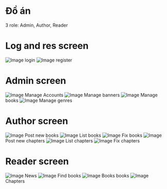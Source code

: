 # Đồ án 
3 role: Admin, Author, Reader
# Log and res screen
![Image](https://github.com/user-attachments/assets/460d017c-2e19-4475-aeba-0176678ed2e3)
login 
![Image](https://github.com/user-attachments/assets/93585462-a6cf-4d24-ab31-109d8d69ba61)
register
# Admin screen
![Image](https://github.com/user-attachments/assets/980c2595-52fd-4cfe-8365-c8bcf704ae52)
Manage Accounts
![Image](https://github.com/user-attachments/assets/296e8b37-e8d5-4c08-b162-8dee51623d5b)
Manage banners
![Image](https://github.com/user-attachments/assets/2c10d720-4b75-4de6-9364-a44074b484cf)
Manage books
![Image](https://github.com/user-attachments/assets/8c579d38-139a-44df-9be0-be38f61f22c1)
Manage genres
# Author screen
![Image](https://github.com/user-attachments/assets/f5768ff4-9738-43fa-a9e3-d0210dfb93b6)
Post new books
![Image](https://github.com/user-attachments/assets/a65535be-9e4d-48d4-91fe-e932c222cf28)
List books
![Image](https://github.com/user-attachments/assets/ef03c830-a5f2-4d98-924d-e9c91915dcad)
Fix books
![Image](https://github.com/user-attachments/assets/533ee79f-0051-4698-95b3-13c540fc76f8)
Post new chapters
![Image](https://github.com/user-attachments/assets/a1266f61-4164-4261-9d41-3eef2530aeb0)
List chapters
![Image](https://github.com/user-attachments/assets/8cb06321-57f6-44d4-a257-3c3c3dbb7ae3)
Fix chapters
# Reader screen
![Image](https://github.com/user-attachments/assets/22cba44a-e6f7-4da8-a607-001e91079e35)
News
![Image](https://github.com/user-attachments/assets/31fa2582-6efa-42f2-9082-f263ac13ba73)
Find books
![Image](https://github.com/user-attachments/assets/b8d2f25c-ba01-4017-8638-82efb7328e1d)
Books books
![Image](https://github.com/user-attachments/assets/6b86c4e8-7f4b-447c-93d1-98a4eb8d1857)
Chapters
